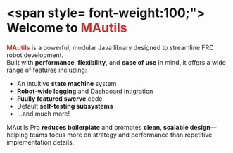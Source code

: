 

# <span style= font-weight:100;"><strong> Welcome to </strong></span><span style="font-weight: 700;color:#d42c2c"><strong>MAutils</strong></span>

<span style="color:#d42c2c;"><strong>MAutils</strong></span><span style="font-weight:0;"> is a powerful, modular Java library designed to streamline FRC robot development.  
Built with **performance**, **flexibility**, and **ease of use** in mind, it offers a wide range of features including:

- An intuitive **state machine** system  
- **Robot-wide logging** and Dashboard intigration
- **Fuully featured swerve** code  
- Default **self-testing subsystems**  
- ...and much more!

MAutils Pro **reduces boilerplate** and promotes **clean, scalable design**—helping teams focus more on strategy and performance than repetitive implementation details.




